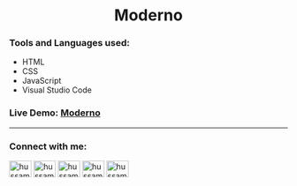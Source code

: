 <h1 align = "center">Moderno</h1>

### Tools and Languages used:

- HTML
- CSS
- JavaScript
- Visual Studio Code

### Live Demo: [Moderno](https://hussamodeh12.github.io/Moderno/)

<hr>

### Connect with me:

<p align="left">
<a href="https://linkedin.com/in/hussam-odeh-5b4775255" target="blank"><img align="center" src="https://raw.githubusercontent.com/rahuldkjain/github-profile-readme-generator/master/src/images/icons/Social/linked-in-alt.svg" alt="hussam odeh" height="30" width="40" /></a>
<a href="https://instagram.com/hussam_odeh9" target="blank"><img align="center" src="https://raw.githubusercontent.com/rahuldkjain/github-profile-readme-generator/master/src/images/icons/Social/instagram.svg" alt="hussam_odeh9" height="30" width="40" /></a>
<a href="https://fb.com/hussam.odeh.5" target="blank"><img align="center" src="https://raw.githubusercontent.com/rahuldkjain/github-profile-readme-generator/master/src/images/icons/Social/facebook.svg" alt="hussam odeh" height="30" width="40" /></a>
 <a href="https://www.behance.net/hussamodeh2" target="blank"><img align="center" src="https://raw.githubusercontent.com/rahuldkjain/github-profile-readme-generator/master/src/images/icons/Social/behance.svg" alt="hussamodeh2" height="30" width="40" /></a>
 <a href="https://codepen.io/hussamodeh12" target="blank"><img align="center" src="https://raw.githubusercontent.com/rahuldkjain/github-profile-readme-generator/master/src/images/icons/Social/codepen.svg" alt="hussamodeh12" height="30" width="40" /></a>
</p>
